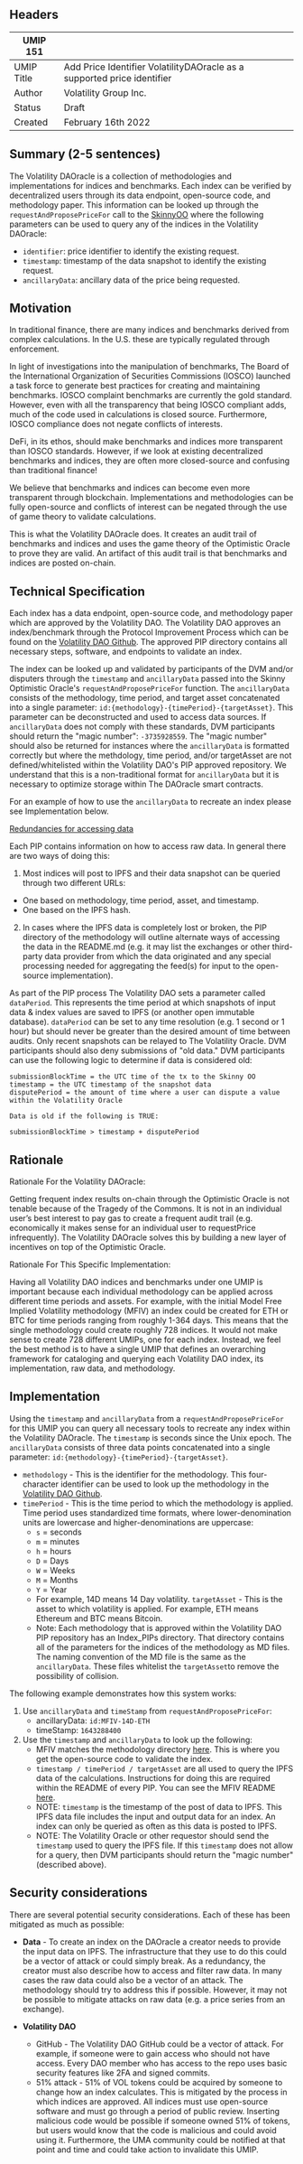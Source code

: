 ## Headers
|UMIP 151||
|---|--|
|UMIP Title|Add Price Identifier VolatilityDAOracle as a supported price identifier|
| Author| Volatility Group Inc.|
|Status| Draft|
|Created| February 16th 2022|


## Summary (2-5 sentences)
The Volatility DAOracle is a collection of methodologies and implementations for indices and benchmarks. Each index can be verified by decentralized users through its data endpoint, open-source code, and methodology paper. This information can be looked up through the `requestAndProposePriceFor` call to the [SkinnyOO](https://docs-git-doc-updates-uma.vercel.app/contracts/oracle/implementation/SkinnyOptimisticOracle#parameters-4) where the following parameters can be used to query any of the indices in the Volatility DAOracle:

* `identifier`: price identifier to identify the existing request.
* `timestamp`: timestamp of the data snapshot to identify the existing request.
* `ancillaryData`: ancillary data of the price being requested.

## Motivation
In traditional finance, there are many indices and benchmarks derived from complex calculations. In the U.S. these are typically regulated through enforcement.

In light of investigations into the manipulation of benchmarks, The Board of the International Organization of Securities Commissions (IOSCO) launched a task force to generate best practices for creating and maintaining benchmarks. IOSCO complaint benchmarks are currently the gold standard. However, even with all the transparency that being IOSCO compliant adds, much of the code used in calculations is closed source. Furthermore, IOSCO compliance does not negate conflicts of interests.

DeFi, in its ethos, should make benchmarks and indices more transparent than IOSCO standards. However, if we look at existing decentralized benchmarks and indices, they are often more closed-source and confusing than traditional finance!

We believe that benchmarks and indices can become even more transparent through blockchain. Implementations and methodologies can be fully open-source and conflicts of interest can be negated through the use of game theory to validate calculations.

This is what the Volatility DAOracle does. It creates an audit trail of benchmarks and indices and uses the game theory of the Optimistic Oracle to prove they are valid. An artifact of this audit trail is that benchmarks and indices are posted on-chain.

## Technical Specification
Each index has a data endpoint, open-source code, and methodology paper which are approved by the Volatility DAO. The Volatility DAO approves an index/benchmark through the Protocol Improvement Process which can be found on the [Volatility DAO Github](https://github.com/Volatility-DAO/PIPS). The approved PIP directory contains all necessary steps, software, and endpoints to validate an index.

The index can be looked up and validated by participants of the DVM and/or disputers through the `timestamp` and `ancillaryData` passed into the Skinny Optimistic Oracle's `requestAndProposePriceFor` function. The `ancillaryData` consists of the methodology, time period, and target asset concatenated into a single parameter: `id:{methodology}-{timePeriod}-{targetAsset}`. This parameter can be deconstructed and used to access data sources. If `ancillaryData` does not comply with these standards, DVM participants should return the "magic number": `-3735928559`. The "magic number" should also be returned for instances where the `ancillaryData` is formatted correctly but where the methdology, time period, and/or targetAsset are not defined/whitelisted within the Volatility DAO's PIP approved repository. We understand that this is a non-traditional format for `ancillaryData` but it is necessary to optimize storage within The DAOracle smart contracts.

For an example of how to use the `ancillaryData` to recreate an index please see Implementation below.

<ins>Redundancies for accessing data</ins>

Each PIP contains information on how to access raw data. In general there are two ways of doing this:

1. Most indices will post to IPFS and their data snapshot can be queried through two different URLs:
* One based on methodology, time period, asset, and timestamp.
* One based on the IPFS hash.
2. In cases where the IPFS data is completely lost or broken, the PIP directory of the methodology will outline alternate ways of accessing the data in the README.md (e.g. it may list the exchanges or other third-party data provider from which the data originated and any special processing needed for aggregating the feed(s) for input to the open-source implementation).

As part of the PIP process The Volatility DAO sets a parameter called `dataPeriod`. This represents the time period at which snapshots of input data & index values are saved to IPFS (or another open immutable database). `dataPeriod` can be set to any time resolution (e.g. 1 second or 1 hour) but should never be greater than the desired amount of time between audits.  Only recent snapshots can be relayed to The Volatility Oracle. DVM participants should also deny submissions of "old data." DVM participants can use the following logic to determine if data is considered old:

```
submissionBlockTime = the UTC time of the tx to the Skinny OO
timestamp = the UTC timestamp of the snapshot data
disputePeriod = the amount of time where a user can dispute a value within the Volatility Oracle

Data is old if the following is TRUE:

submissionBlockTime > timestamp + disputePeriod

```



## Rationale
Rationale For the Volatility DAOracle:

Getting frequent index results on-chain through the Optimistic Oracle is not tenable because of the Tragedy of the Commons. It is not in an individual user’s best interest to pay gas to create a frequent audit trail (e.g. economically it makes sense for an individual user to requestPrice infrequently). The Volatility DAOracle solves this by building a new layer of incentives on top of the Optimistic Oracle.


Rationale For This Specific Implementation:

Having all Volatility DAO indices and benchmarks under one UMIP is important because each individual methodology can be applied across different time periods and assets. For example, with the initial Model Free Implied Volatility methodology (MFIV) an index could be created for ETH or BTC for time periods ranging from roughly 1-364 days. This means that the single methodology could create roughly 728 indices. It would not make sense to create 728 different UMIPs, one for each index. Instead, we feel the best method is to have a single UMIP that defines an overarching framework for cataloging and querying each Volatility DAO index, its implementation, raw data, and methodology.


## Implementation
Using the `timestamp` and `ancillaryData` from a `requestAndProposePriceFor` for this UMIP you can query all necessary tools to recreate any index within the Volatility DAOracle. The `timestamp` is seconds since the Unix epoch. The `ancillaryData` consists of three data points concatenated into a single parameter: `id:{methodology}-{timePeriod}-{targetAsset}`.

* `methodology` - This is the identifier for the methodology. This four-character identifier can be used to look up the methodology in the [Volatility DAO Github](https://github.com/Volatility-DAO/PIPS/tree/main/Approved/DAOracle).
* `timePeriod` - This is the time period to which the methodology is applied. Time period uses standardized time formats, where lower-denomination units are lowercase and higher-denominations are uppercase:
    * `s` = seconds
    * `m` = minutes
    * `h` = hours
    * `D` = Days
    * `W` = Weeks
    * `M` = Months
    * `Y` = Year
    * For example, 14D means 14 Day volatility.
`targetAsset` - This is the asset to which volatility is applied. For example, ETH means Ethereum and BTC means Bitcoin.
   * Note: Each methodology that is approved within the Volatility DAO PIP repository has an Index_PIPs directory. That directory contains all of the parameters for the indices of the methodology as MD files. The naming convention of the MD file is the same as the `ancillaryData`. These files whitelist the `targetAsset`to remove the possibility of collision.

The following example demonstrates how this system works:
1. Use `ancillaryData` and `timeStamp` from `requestAndProposePriceFor`:
    * ancillaryData: `id:MFIV-14D-ETH`
    * timeStamp: `1643288400`
2. Use the `timestamp` and `ancillaryData` to look up the following:
    * MFIV matches the methodology directory [here](https://github.com/Volatility-DAO/PIPS/tree/main/Approved/DAOracle). This is where you get the open-source code to validate the index.
    * `timestamp / timePeriod / targetAsset` are all used to query the IPFS data of the calculations. Instructions for doing this are required within the README of every PIP. You can see the MFIV README [here](https://github.com/Volatility-DAO/PIPS/tree/MFIV/Proposed/Adding_An_Index/Step_2/MFIV#readme).
    * NOTE: `timestamp` is the timestamp of the post of data to IPFS. This IPFS data file includes the input and output data for an index. An index can only be queried as often as this data is posted to IPFS.
    * NOTE: The Volatility Oracle or other requestor should send the `timestamp` used to query the IPFS file. If this `timestamp` does not allow for a query, then DVM participants should return the "magic number" (described above).


## Security considerations
There are several potential security considerations. Each of these has been mitigated as much as possible:

* **Data** - To create an index on the DAOracle a creator needs to provide the input data on IPFS. The infrastructure that they use to do this could be a vector of attack or could simply break. As a redundancy, the creator must also describe how to access and filter raw data. In many cases the raw data could also be a vector of an attack. The methodology should try to address this if possible. However, it may not be possible to mitigate attacks on raw data (e.g. a price series from an exchange).

* **Volatility DAO**
    * GitHub - The Volatility DAO GitHub could be a vector of attack. For example, if someone were to gain access who should not have access. Every DAO member who has access to the repo uses basic security features like 2FA and signed commits.
    * 51% attack - 51% of VOL tokens could be acquired by someone to change how an index calculates. This is mitigated by the process in which indices are approved. All indices must use open-source software and must go through a period of public review. Inserting malicious code would be possible if someone owned 51% of tokens, but users would know that the code is malicious and could avoid using it. Furthermore, the UMA community could be notified at that point and time and could take action to invalidate this UMIP.

